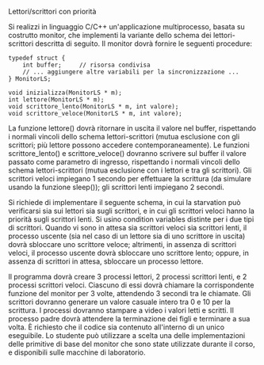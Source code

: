 Lettori/scrittori con priorità

Si realizzi in linguaggio C/C++ un'applicazione multiprocesso, basata su costrutto monitor, che implementi la variante dello schema dei lettori-scrittori descritta di seguito. Il monitor dovrà fornire le seguenti procedure:

    typedef struct {
        int buffer;     // risorsa condivisa
        // ... aggiungere altre variabili per la sincronizzazione ...
    } MonitorLS;

    void inizializza(MonitorLS * m);
    int lettore(MonitorLS * m);
    void scrittore_lento(MonitorLS * m, int valore);
    void scrittore_veloce(MonitorLS * m, int valore);

La funzione lettore() dovrà ritornare in uscita il valore nel buffer, rispettando i normali vincoli dello schema lettori-scrittori (mutua esclusione con gli scrittori; più lettore possono accedere contemporaneamente). Le funzioni scrittore_lento() e scrittore_veloce() dovranno scrivere sul buffer il valore passato come parametro di ingresso, rispettando i normali vincoli dello schema lettori-scrittori (mutua esclusione con i lettori e tra gli scrittori).
Gli scrittori veloci impiegano 1 secondo per effettuare la scrittura (da simulare usando la funzione sleep()); gli scrittori lenti impiegano 2 secondi.

Si richiede di implementare il seguente schema, in cui la starvation può verificarsi sia sui lettori sia sugli scrittori, e in cui gli scrittori veloci hanno la priorità sugli scrittori lenti. Si usino condition variables distinte per i due tipi di scrittori. 
Quando vi sono in attesa sia scrittori veloci sia scrittori lenti, il processo uscente (sia nel caso di un lettore sia di uno scrittore in uscita) dovrà sbloccare uno scrittore veloce; altrimenti, in assenza di scrittori veloci, il processo uscente dovrà sbloccare uno scrittore lento; oppure, in assenza di scrittori in attesa, sbloccare un processo lettore.

Il programma dovrà creare 3 processi lettori, 2 processi scrittori lenti, e 2 processi scrittori veloci. Ciascuno di essi dovrà chiamare la corrispondente funzione del monitor per 3 volte, attendendo 3 secondi tra le chiamate. Gli scrittori dovranno generare un valore casuale intero tra 0 e 10 per la scrittura. I processi dovranno stampare a video i valori letti e scritti.
Il processo padre dovrà attendere la terminazione dei figli e terminare a sua volta.
È richiesto che il codice sia contenuto all'interno di un unico eseguibile. Lo studente può utilizzare a scelta una delle implementazioni delle primitive di base del monitor che sono state utilizzate durante il corso, e disponibili sulle macchine di laboratorio.
